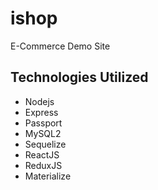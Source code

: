 # ishop
E-Commerce Demo Site 

## Technologies Utilized 
- Nodejs 
- Express
- Passport
- MySQL2
- Sequelize
- ReactJS 
- ReduxJS
- Materialize 
